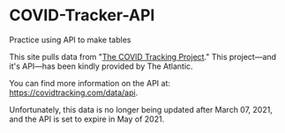 # COVID-Tracker-API
Practice using API to make tables

This site pulls data from "[The COVID Tracking Project](https://covidtracking.com/)." This project—and it's API—has been kindly provided by The Atlantic.

You can find more information on the API at: https://covidtracking.com/data/api.

Unfortunately, this data is no longer being updated after March 07, 2021, and the API is set to expire in May of 2021.

